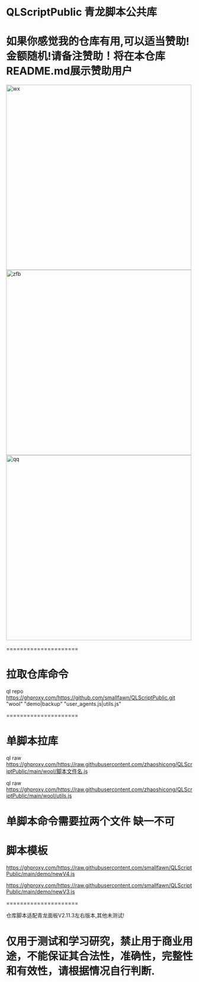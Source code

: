 # QLScriptPublic 青龙脚本公共库
# 如果你感觉我的仓库有用,可以适当赞助!金额随机!请备注赞助！将在本仓库README.md展示赞助用户
<img src="https://ghproxy.com/https://raw.githubusercontent.com/smallfawn/QLScriptPublic/main/QRCode/wxcode.png" width="500" height="500" alt="wx"/><br/>
<img src="https://ghproxy.com/https://raw.githubusercontent.com/smallfawn/QLScriptPublic/main/QRCode/zfbcode.jpg" width="500" height="500" alt="zfb"/><br/>
<img src="https://ghproxy.com/https://raw.githubusercontent.com/smallfawn/QLScriptPublic/main/QRCode/qq.png" width="500" height="500" alt="qq"/><br/>


=====================
# 拉取仓库命令

ql repo https://ghproxy.com/https://github.com/smallfawn/QLScriptPublic.git "wool" "demo|backup" "user_agents.js|utils.js"

=====================
# 单脚本拉库
ql raw https://ghproxy.com/https://raw.githubusercontent.com/zhaoshicong/QLScriptPublic/main/wool/脚本文件名.js

ql raw https://ghproxy.com/https://raw.githubusercontent.com/zhaoshicong/QLScriptPublic/main/wool/utils.js
# 单脚本命令需要拉两个文件 缺一不可
# 脚本模板
https://ghproxy.com/https://raw.githubusercontent.com/smallfawn/QLScriptPublic/main/demo/newV4.js

https://ghproxy.com/https://raw.githubusercontent.com/smallfawn/QLScriptPublic/main/demo/newV3.js

=====================

仓库脚本适配青龙面板V2.11.3左右版本,其他未测试!

# 仅用于测试和学习研究，禁止用于商业用途，不能保证其合法性，准确性，完整性和有效性，请根据情况自行判断.
